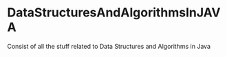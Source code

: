 # DataStructuresAndAlgorithmsInJAVA
Consist of all the stuff related to Data  Structures and Algorithms in Java

